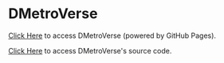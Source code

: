 # DMetroVerse

[Click Here][dmetroverse] to access DMetroVerse (powered by GitHub Pages).

[Click Here][code] to access DMetroVerse's source code.

[dmetroverse]: https://pawasagrwl.github.io/dmetroverse/

[code]: https://github.com/pawasagrwl/dmetroverse
